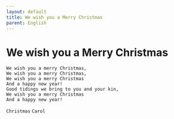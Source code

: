 ```yaml
---
layout: default
title: We wish you a Merry Christmas
parent: English
---
```

# We wish you a Merry Christmas
```
We wish you a merry Christmas,
We wish you a merry Christmas,
We wish you a merry Christmas
And a happy new year!
Good tidings we bring to you and your kin,
We wish you a merry Christmas
And a happy new year!
```

`Christmas` `Carol`
